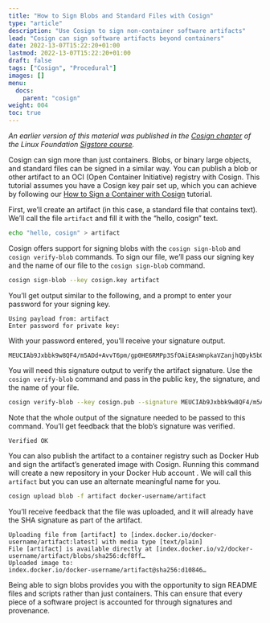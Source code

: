 ```yaml
---
title: "How to Sign Blobs and Standard Files with Cosign"
type: "article"
description: "Use Cosign to sign non-container software artifacts"
lead: "Cosign can sign software artifacts beyond containers"
date: 2022-13-07T15:22:20+01:00
lastmod: 2022-13-07T15:22:20+01:00
draft: false
tags: ["Cosign", "Procedural"]
images: []
menu:
  docs:
    parent: "cosign"
weight: 004
toc: true
---
```


_An earlier version of this material was published in the [Cosign chapter](https://learning.edx.org/course/course-v1:LinuxFoundationX+LFS182x+2T2022/block-v1:LinuxFoundationX+LFS182x+2T2022+type@sequential+block@204b98f35bca48c194d1868e0356bef1/block-v1:LinuxFoundationX+LFS182x+2T2022+type@vertical+block@2f0ad9cb8f124a39ab555ac8bf1a114c) of the Linux Foundation [Sigstore course](https://learning.edx.org/course/course-v1:LinuxFoundationX+LFS182x+2T2022/home)._

Cosign can sign more than just containers. Blobs, or binary large objects, and standard files can be signed in a similar way. You can publish a blob or other artifact to an OCI (Open Container Initiative) registry with Cosign. This tutorial assumes you have a Cosign key pair set up, which you can achieve by following our [How to Sign a Container with Cosign](../how-to-sign-a-container-with-cosign/) tutorial.

First, we’ll create an artifact (in this case, a standard file that contains text). We’ll call the file `artifact` and fill it with the “hello, cosign” text.

```sh
echo "hello, cosign" > artifact
```

Cosign offers support for signing blobs with the `cosign sign-blob` and `cosign verify-blob` commands. To sign our file, we’ll pass our signing key and the name of our file to the `cosign sign-blob` command.

```sh
cosign sign-blob --key cosign.key artifact
```

You’ll get output similar to the following, and a prompt to enter your password for your signing key. 

```
Using payload from: artifact
Enter password for private key:
```

With your password entered, you’ll receive your signature output. 

```
MEUCIAb9Jxbbk9w8QF4/m5ADd+AvvT6pm/gp0HE6RMPp3SfOAiEAsWnpkaVZanjhQDyk5b0UPnlsMhodCcvYaGl1sj9exJI= 
```

You will need this signature output to verify the artifact signature. Use the `cosign verify-blob` command and pass in the public key, the signature, and the name of your file. 

```sh
cosign verify-blob --key cosign.pub --signature MEUCIAb9Jxbbk9w8QF4/m5ADd+AvvT6pm/gp0HE6RMPp3SfOAiEAsWnpkaVZanjhQDyk5b0UPnlsMhodCcvYaGl1sj9exJI= artifact  
```

Note that the whole output of the signature needed to be passed to this command. You’ll get feedback that the blob’s signature was verified.

```
Verified OK
```

You can also publish the artifact to a container registry such as Docker Hub and sign the artifact’s generated image with Cosign. Running this command will create a new repository in your Docker Hub account . We will call this `artifact` but you can use an alternate meaningful name for you. 

```sh
cosign upload blob -f artifact docker-username/artifact
```

You’ll receive feedback that the file was uploaded, and it will already have the SHA signature as part of the artifact.

```
Uploading file from [artifact] to [index.docker.io/docker-username/artifact:latest] with media type [text/plain]
File [artifact] is available directly at [index.docker.io/v2/docker-username/artifact/blobs/sha256:dcf8ff…
Uploaded image to:
index.docker.io/docker-username/artifact@sha256:d10846…
```

Being able to sign blobs provides you with the opportunity to sign README files and scripts rather than just containers. This can ensure that every piece of a software project is accounted for through signatures and provenance. 
